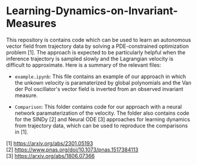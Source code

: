 # Learning-Dynamics-on-Invariant-Measures

This repository is contains code which can be used to learn an autonomous vector field from trajectory data by solving a PDE-constrained optimization problem [1]. The approach is expected to be particularly helpful when the inference trajectory is sampled slowly and the Lagrangian velocity is difficult to approximate. Here is a summary of the relevant files: 

- `example.ipynb`: This file contains an example of our approach in which the unkown velocity is paramaterized by global polynomials and the Van der Pol oscillator's vector field is inverted from an observed invariant measure.

- `Comparison`: This folder contains code for our approach with a neural network paramaterization of the velocity. The folder also contains code for the SINDy [2] and Neural ODE [3] approaches for learning dynamics from trajectory data, which can be used to reproduce the comparisons in [1]. 

[1] https://arxiv.org/abs/2301.05193 \
[2] https://www.pnas.org/doi/10.1073/pnas.1517384113 \
[3] https://arxiv.org/abs/1806.07366
